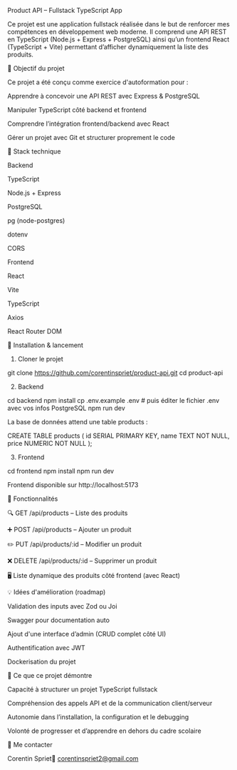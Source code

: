 Product API – Fullstack TypeScript App

Ce projet est une application fullstack réalisée dans le but de renforcer mes compétences en développement web moderne. Il comprend une API REST en TypeScript (Node.js + Express + PostgreSQL) ainsi qu’un frontend React (TypeScript + Vite) permettant d’afficher dynamiquement la liste des produits.

🎯 Objectif du projet

Ce projet a été conçu comme exercice d'autoformation pour :

Apprendre à concevoir une API REST avec Express & PostgreSQL

Manipuler TypeScript côté backend et frontend

Comprendre l’intégration frontend/backend avec React

Gérer un projet avec Git et structurer proprement le code

🧱 Stack technique

Backend

TypeScript

Node.js + Express

PostgreSQL

pg (node-postgres)

dotenv

CORS

Frontend

React

Vite

TypeScript

Axios

React Router DOM

🚀 Installation & lancement

1. Cloner le projet

git clone https://github.com/corentinspriet/product-api.git
cd product-api

2. Backend

cd backend
npm install
cp .env.example .env   # puis éditer le fichier .env avec vos infos PostgreSQL
npm run dev

La base de données attend une table products :

CREATE TABLE products (
  id SERIAL PRIMARY KEY,
  name TEXT NOT NULL,
  price NUMERIC NOT NULL
);

3. Frontend

cd frontend
npm install
npm run dev

Frontend disponible sur http://localhost:5173

📆 Fonctionnalités

🔍 GET /api/products – Liste des produits

➕ POST /api/products – Ajouter un produit

✏️ PUT /api/products/:id – Modifier un produit

❌ DELETE /api/products/:id – Supprimer un produit

🖥️ Liste dynamique des produits côté frontend (avec React)

💡 Idées d'amélioration (roadmap)

Validation des inputs avec Zod ou Joi

Swagger pour documentation auto

Ajout d'une interface d’admin (CRUD complet côté UI)

Authentification avec JWT

Dockerisation du projet

📑 Ce que ce projet démontre

Capacité à structurer un projet TypeScript fullstack

Compréhension des appels API et de la communication client/serveur

Autonomie dans l’installation, la configuration et le debugging

Volonté de progresser et d’apprendre en dehors du cadre scolaire

🤝 Me contacter

Corentin Spriet📧 corentinspriet2@gmail.com